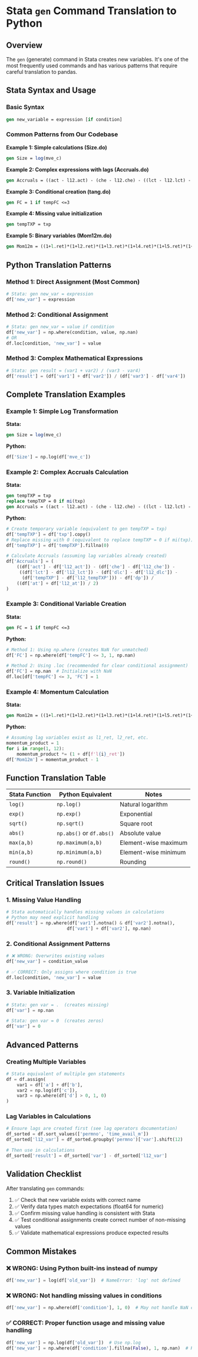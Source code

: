 # Stata `gen` Command Translation to Python

## Overview

The `gen` (generate) command in Stata creates new variables. It's one of the most frequently used commands and has various patterns that require careful translation to pandas.

## Stata Syntax and Usage

### Basic Syntax
```stata
gen new_variable = expression [if condition]
```

### Common Patterns from Our Codebase

**Example 1: Simple calculations (Size.do)**
```stata
gen Size = log(mve_c)
```

**Example 2: Complex expressions with lags (Accruals.do)**
```stata
gen Accruals = ((act - l12.act) - (che - l12.che) - ((lct - l12.lct) - (dlc - l12.dlc) - (tempTXP - l12.tempTXP)) - dp) / ((at + l12.at)/2)
```

**Example 3: Conditional creation (tang.do)**
```stata
gen FC = 1 if tempFC <=3
```

**Example 4: Missing value initialization**
```stata
gen tempTXP = txp
```

**Example 5: Binary variables (Mom12m.do)**
```stata
gen Mom12m = ((1+l.ret)*(1+l2.ret)*(1+l3.ret)*(1+l4.ret)*(1+l5.ret)*(1+l6.ret)*(1+l7.ret)*(1+l8.ret)*(1+l9.ret)*(1+l10.ret)*(1+l11.ret)) - 1
```

## Python Translation Patterns

### Method 1: Direct Assignment (Most Common)
```python
# Stata: gen new_var = expression
df['new_var'] = expression
```

### Method 2: Conditional Assignment
```python
# Stata: gen new_var = value if condition
df['new_var'] = np.where(condition, value, np.nan)
# OR
df.loc[condition, 'new_var'] = value
```

### Method 3: Complex Mathematical Expressions
```python
# Stata: gen result = (var1 + var2) / (var3 - var4)
df['result'] = (df['var1'] + df['var2']) / (df['var3'] - df['var4'])
```

## Complete Translation Examples

### Example 1: Simple Log Transformation
**Stata:**
```stata
gen Size = log(mve_c)
```

**Python:**
```python
df['Size'] = np.log(df['mve_c'])
```

### Example 2: Complex Accruals Calculation
**Stata:**
```stata
gen tempTXP = txp
replace tempTXP = 0 if mi(txp)
gen Accruals = ((act - l12.act) - (che - l12.che) - ((lct - l12.lct) - (dlc - l12.dlc) - (tempTXP - l12.tempTXP)) - dp) / ((at + l12.at)/2)
```

**Python:**
```python
# Create temporary variable (equivalent to gen tempTXP = txp)
df['tempTXP'] = df['txp'].copy()
# Replace missing with 0 (equivalent to replace tempTXP = 0 if mi(txp))
df['tempTXP'] = df['tempTXP'].fillna(0)

# Calculate Accruals (assuming lag variables already created)
df['Accruals'] = (
    ((df['act'] - df['l12_act']) - (df['che'] - df['l12_che']) - 
     ((df['lct'] - df['l12_lct']) - (df['dlc'] - df['l12_dlc']) - 
      (df['tempTXP'] - df['l12_tempTXP'])) - df['dp']) / 
    ((df['at'] + df['l12_at']) / 2)
)
```

### Example 3: Conditional Variable Creation  
**Stata:**
```stata
gen FC = 1 if tempFC <=3
```

**Python:**
```python
# Method 1: Using np.where (creates NaN for unmatched)
df['FC'] = np.where(df['tempFC'] <= 3, 1, np.nan)

# Method 2: Using .loc (recommended for clear conditional assignment)
df['FC'] = np.nan  # Initialize with NaN
df.loc[df['tempFC'] <= 3, 'FC'] = 1
```

### Example 4: Momentum Calculation
**Stata:**
```stata
gen Mom12m = ((1+l.ret)*(1+l2.ret)*(1+l3.ret)*(1+l4.ret)*(1+l5.ret)*(1+l6.ret)*(1+l7.ret)*(1+l8.ret)*(1+l9.ret)*(1+l10.ret)*(1+l11.ret)) - 1
```

**Python:**
```python
# Assuming lag variables exist as l1_ret, l2_ret, etc.
momentum_product = 1
for i in range(1, 12):
    momentum_product *= (1 + df[f'l{i}_ret'])
df['Mom12m'] = momentum_product - 1
```

## Function Translation Table

| Stata Function | Python Equivalent | Notes |
|----------------|------------------|-------|
| `log()` | `np.log()` | Natural logarithm |
| `exp()` | `np.exp()` | Exponential |
| `sqrt()` | `np.sqrt()` | Square root |
| `abs()` | `np.abs()` or `df.abs()` | Absolute value |
| `max(a,b)` | `np.maximum(a,b)` | Element-wise maximum |
| `min(a,b)` | `np.minimum(a,b)` | Element-wise minimum |
| `round()` | `np.round()` | Rounding |

## Critical Translation Issues

### 1. **Missing Value Handling**
```python
# Stata automatically handles missing values in calculations
# Python may need explicit handling
df['result'] = np.where(df['var1'].notna() & df['var2'].notna(), 
                       df['var1'] + df['var2'], np.nan)
```

### 2. **Conditional Assignment Patterns**
```python
# ❌ WRONG: Overwrites existing values
df['new_var'] = condition_value

# ✅ CORRECT: Only assigns where condition is true
df.loc[condition, 'new_var'] = value
```

### 3. **Variable Initialization**
```python
# Stata: gen var = .  (creates missing)
df['var'] = np.nan

# Stata: gen var = 0  (creates zeros)
df['var'] = 0
```

## Advanced Patterns

### Creating Multiple Variables
```python
# Stata equivalent of multiple gen statements
df = df.assign(
    var1 = df['a'] + df['b'],
    var2 = np.log(df['c']),
    var3 = np.where(df['d'] > 0, 1, 0)
)
```

### Lag Variables in Calculations
```python
# Ensure lags are created first (see lag operators documentation)
df_sorted = df.sort_values(['permno', 'time_avail_m'])
df_sorted['l12_var'] = df_sorted.groupby('permno')['var'].shift(12)

# Then use in calculations
df_sorted['result'] = df_sorted['var'] - df_sorted['l12_var']
```

## Validation Checklist

After translating `gen` commands:
1. ✅ Check that new variable exists with correct name
2. ✅ Verify data types match expectations (float64 for numeric)
3. ✅ Confirm missing value handling is consistent with Stata
4. ✅ Test conditional assignments create correct number of non-missing values
5. ✅ Validate mathematical expressions produce expected results

## Common Mistakes

### ❌ WRONG: Using Python built-ins instead of numpy
```python
df['new_var'] = log(df['old_var'])  # NameError: 'log' not defined
```

### ❌ WRONG: Not handling missing values in conditions
```python
df['new_var'] = np.where(df['condition'], 1, 0)  # May not handle NaN correctly
```

### ✅ CORRECT: Proper function usage and missing value handling
```python
df['new_var'] = np.log(df['old_var'])  # Use np.log
df['new_var'] = np.where(df['condition'].fillna(False), 1, np.nan)  # Handle NaN
```